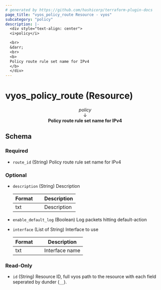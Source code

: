 ```yaml
---
# generated by https://github.com/hashicorp/terraform-plugin-docs
page_title: "vyos_policy_route Resource - vyos"
subcategory: "policy"
description: |-
  <div style="text-align: center">
  <i>policy</i>

  <br>
  &darr;
  <br>
  <b>
  Policy route rule set name for IPv4
  </b>
  </div>
---
```


# vyos_policy_route (Resource)

<div style="text-align: center">
<i>policy</i>

<br>
&darr;
<br>
<b>
Policy route rule set name for IPv4
</b>
</div>



<!-- schema generated by tfplugindocs -->
## Schema

### Required

- `route_id` (String) Policy route rule set name for IPv4

### Optional

- `description` (String) Description

    |  Format &emsp; | Description  |
    |----------|---------------|
    |  txt  &emsp; |  Description  |
- `enable_default_log` (Boolean) Log packets hitting default-action
- `interface` (List of String) Interface to use

    |  Format &emsp; | Description  |
    |----------|---------------|
    |  txt  &emsp; |  Interface name  |

### Read-Only

- `id` (String) Resource ID, full vyos path to the resource with each field seperated by dunder (`__`).
